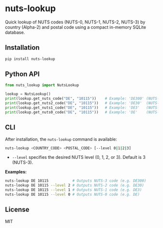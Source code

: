 # nuts-lookup

Quick lookup of NUTS codes (NUTS-0, NUTS-1, NUTS-2, NUTS-3) by country (Alpha-2) and postal code using a compact in-memory SQLite database.

## Installation
```bash
pip install nuts-lookup
```

## Python API

```python
from nuts_lookup import NutsLookup

lookup = NutsLookup()
print(lookup.get_nuts_code("DE", "10115"))    # Example: 'DE300' (NUTS-3)
print(lookup.get_nuts2_code("DE", "10115"))   # Example: 'DE30'  (NUTS-2)
print(lookup.get_nuts1_code("DE", "10115"))   # Example: 'DE3'   (NUTS-1)
print(lookup.get_nuts0_code("DE", "10115"))   # Example: 'DE'    (NUTS-0)
```

## CLI

After installation, the `nuts-lookup` command is available:

```bash
nuts-lookup <COUNTRY_CODE> <POSTAL_CODE> [--level 0|1|2|3]
```

- `--level` specifies the desired NUTS level (0, 1, 2, or 3). Default is 3 (NUTS-3).

**Examples:**
```bash
nuts-lookup DE 10115           # Outputs NUTS-3 code (e.g. DE300)
nuts-lookup DE 10115 --level 2 # Outputs NUTS-2 code (e.g. DE30)
nuts-lookup DE 10115 --level 1 # Outputs NUTS-1 code (e.g. DE3)
nuts-lookup DE 10115 --level 0 # Outputs NUTS-0 code (e.g. DE)
```

## License
MIT
